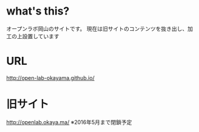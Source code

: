 # what's this?
オープンラボ岡山のサイトです。
現在は旧サイトのコンテンツを抜き出し、加工の上設置しています

# URL
http://open-lab-okayama.github.io/

# 旧サイト
http://openlab.okaya.ma/
※2016年5月まで閉鎖予定 